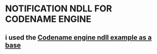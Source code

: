 # NOTIFICATION NDLL FOR CODENAME ENGINE
## i used the [Codename engine ndll example as a base](https://github.com/FNF-CNE-Devs/ndll-example)
